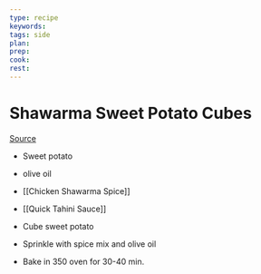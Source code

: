 ```yaml
---
type: recipe
keywords:
tags: side
plan:
prep:
cook:
rest:
---
```


# Shawarma Sweet Potato Cubes

[Source](https://www.youtube.com/watch?v=jNxw_AosE04)

- Sweet potato
- olive oil
- [[Chicken Shawarma Spice]]
- [[Quick Tahini Sauce]]

- Cube sweet potato
- Sprinkle with spice mix and olive oil
- Bake in 350 oven for 30-40 min.
